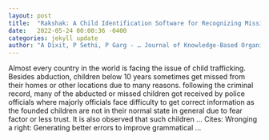 ```yaml
---
layout: post
title:  "Rakshak: A Child Identification Software for Recognizing Missing Children Using Machine Learning-Based Speech Clarification"
date:   2022-05-24 00:00:36 -0400
categories: jekyll update
author: "A Dixit, P Sethi, P Garg - … Journal of Knowledge-Based Organizations (IJKBO), 2022"
---
```

Almost every country in the world is facing the issue of child trafficking. Besides abduction, children below 10 years sometimes get missed from their homes or other locations due to many reasons. following the criminal record, many of the abducted or missed children got received by police officials where majorly officials face difficulty to get correct information as the founded children are not in their normal state in general due to fear factor or less trust. It is also observed that such children … Cites: ‪Wronging a right: Generating better errors to improve grammatical …‬